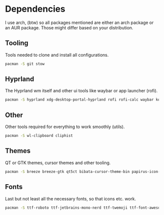 # Dependencies
I use arch, (btw) so all packages mentioned are either an arch package or an
AUR package. Those might differ based on your distribution.

## Tooling
Tools needed to clone and install all configurations.
```sh
pacman -S git stow
```

## Hyprland
The Hyprland wm itself and other ui tools like waybar or app launcher (rofi).
```sh
pacman -S hyprland xdg-desktop-portal-hyprland rofi rofi-calc waybar konsole hyprpaper
```

## Other
Other tools required for everything to work smoothly (utils).
```sh
pacman -S wl-clipboard cliphist
```

## Themes
QT or GTK themes, cursor themes and other tooling.
```sh
pacman -S breeze breeze-gtk qt5ct bibata-cursor-theme-bin papirus-icon-theme
```

## Fonts
Last but not least all the necessary fonts, so that icons etc. work.
```sh
pacman -S ttf-roboto ttf-jetbrains-mono-nerd ttf-twemoji ttf-font-awesome otf-ipafont
```
